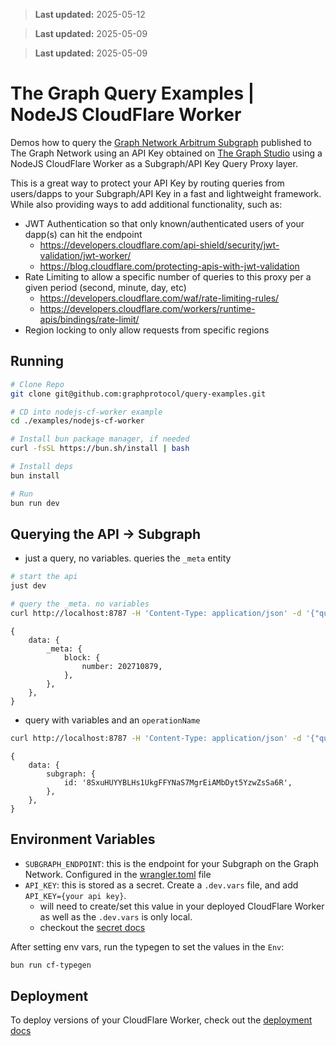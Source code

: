 > **Last updated:** 2025-05-12

> **Last updated:** 2025-05-09

> **Last updated:** 2025-05-09

# The Graph Query Examples | NodeJS CloudFlare Worker

Demos how to query the [Graph Network Arbitrum Subgraph](https://thegraph.com/explorer/subgraphs/DZz4kDTdmzWLWsV373w2bSmoar3umKKH9y82SUKr5qmp?view=Playground&chain=arbitrum-one) published to The Graph Network using an API Key obtained on [The Graph Studio](https://thegraph.com/studio) using a NodeJS CloudFlare Worker as a Subgraph/API Key Query Proxy layer.

This is a great way to protect your API Key by routing queries from users/dapps to your Subgraph/API Key in a fast and lightweight framework. While also providing ways to add additional functionality, such as:

- JWT Authentication so that only known/authenticated users of your dapp(s) can hit the endpoint
  - https://developers.cloudflare.com/api-shield/security/jwt-validation/jwt-worker/
  - https://blog.cloudflare.com/protecting-apis-with-jwt-validation
- Rate Limiting to allow a specific number of queries to this proxy per a given period (second, minute, day, etc)
  - https://developers.cloudflare.com/waf/rate-limiting-rules/
  - https://developers.cloudflare.com/workers/runtime-apis/bindings/rate-limit/
- Region locking to only allow requests from specific regions

## Running

```bash
# Clone Repo
git clone git@github.com:graphprotocol/query-examples.git

# CD into nodejs-cf-worker example
cd ./examples/nodejs-cf-worker

# Install bun package manager, if needed
curl -fsSL https://bun.sh/install | bash

# Install deps
bun install

# Run
bun run dev
```

## Querying the API -> Subgraph

- just a query, no variables. queries the `_meta` entity

```bash
# start the api
just dev

# query the _meta. no variables
curl http://localhost:8787 -H 'Content-Type: application/json' -d '{"query": "{_meta { block { number }}}"}' -X POST
```

```json5
{
	data: {
		_meta: {
			block: {
				number: 202710879,
			},
		},
	},
}
```

- query with variables and an `operationName`

```bash
curl http://localhost:8787 -H 'Content-Type: application/json' -d '{"query": "query Subgraph($id: ID!) { subgraph(id: $id) { id } }", "variables": {"id": "8SxuHUYYBLHs1UkgFFYNaS7MgrEiAMbDyt5YzwZsSa6R"}, "operationName": "Subgraph"}' -X POST
```

```json5
{
	data: {
		subgraph: {
			id: '8SxuHUYYBLHs1UkgFFYNaS7MgrEiAMbDyt5YzwZsSa6R',
		},
	},
}
```

## Environment Variables

- `SUBGRAPH_ENDPOINT`: this is the endpoint for your Subgraph on the Graph Network. Configured in the [wrangler.toml](./wrangler.toml) file
- `API_KEY`: this is stored as a secret. Create a `.dev.vars` file, and add `API_KEY={your api key}`.
  - will need to create/set this value in your deployed CloudFlare Worker as well as the `.dev.vars` is only local.
  - checkout the [secret docs](https://developers.cloudflare.com/workers/configuration/secrets/)

After setting env vars, run the typegen to set the values in the `Env`:

```bash
bun run cf-typegen
```

## Deployment

To deploy versions of your CloudFlare Worker, check out the [deployment docs](https://developers.cloudflare.com/workers/configuration/versions-and-deployments/)
